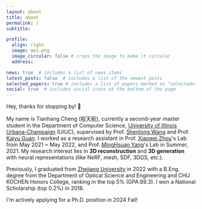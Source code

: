 ```yaml
---
layout: about
title: about
permalink: /
subtitle: 

profile:
  align: right
  image: me2.png
  image_circular: false # crops the image to make it circular
  address:

news: true  # includes a list of news items
latest_posts: false  # includes a list of the newest posts
selected_papers: true # includes a list of papers marked as "selected={true}"
social: true  # includes social icons at the bottom of the page
---
```


Hey, thanks for stopping by! 👋

My name is Tianhang Cheng (程天航), currently a second-year master student in the Department of Computer Science, [University of Illinois Urbana-Champaign](https://illinois.edu/) (UIUC), supervised by Prof. [Shenlong Wang](https://shenlong.web.illinois.edu/) and Prof. [Kaiyu Guan](http://faculty.nres.illinois.edu/~kaiyuguan/). I worked as a research assistant in Prof. [Xiaowei Zhou](https://xzhou.me/)'s Lab from May 2021 ~ May 2022, and Prof. [MingHsuan Yang](http://faculty.ucmerced.edu/mhyang/)'s Lab in Summer, 2021. My research interest lies in **3D reconstruction** and **3D generation** with neural representations (like NeRF, mesh, SDF, 3DGS, etc.).

Previously, I graduated from [Zhejiang University](https://en.wikipedia.org/wiki/Zhejiang_University) in 2022 with a B.Eng. degree from the Department of Optical Science and Engineering and CHU KOCHEN Honors College, ranking in the top 5% (GPA:89.3). I won a National Scholarship (top 0.2%) in 2018.

I'm actively applying for a Ph.D. position in 2024 Fall!